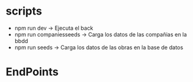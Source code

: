 # scripts 

* npm run dev -> Ejecuta el back
* npm run companiesseeds -> Carga los datos de las compañias en la bbdd
* npm run seeds -> Carga los datos de las obras en la base de datos 

# EndPoints